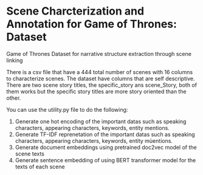# Scene Charcterization and Annotation for Game of Thrones: Dataset
Game of Thrones Dataset for narrative structure extraction through scene linking

There is a csv file that have a 444 total number of scenes with 16 columns to characterize scenes. The dataset have columns that are self descriptive. There are two scene story titles, the specific_story ans scene_Story, both of them works but the specific story titles are more story oriented than the other.

You can use the utility.py file to do the following:
  1.  Generate one hot encoding of the important datas such as speaking characters, appearing characters, keywords, entity mentions.
  2. Generate TF-IDF reprenetation of the important datas such as speaking characters, appearing characters, keywords, entity mùentions.
  3. Generate document embeddings using pretrained doc2vec model of the scene texts
  4. Generate sentence embedding of using BERT transformer model for the texts of each scene

